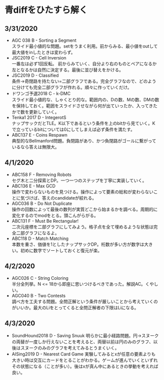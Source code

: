 # 青diffをひたすら解く

## 3/31/2020
- AGC 038 B - Sorting a Segment  
 スライド最小値的な問題。setをうまく利用。前からみる、最小値をoutして最大値をinしたときは変わらず。
- JSC2019 C - Cell Inversion  
 一番左は必ず1回反転。 前からみていく、自分より右のものとペアになるか左となるかは自然に決定する。最後に並び替えをかける。  
- JSC2019 D - Classified  
 条件→奇閉路を持たない=二部グラフである。完全グラフなので、どのように分けても完全二部グラフが作れる。順々に作っていくだけ。
- ドワンゴ予選2018 C - k-DMC  
 スライド最小値的な、しゃくとり的な。範囲内の、Dの数、Mの数、DMの数を保持しておく。範囲をスライドさせながら何が出ていったか、入ってきたかで数を更新していく。
- Tenka1 2017 D - IntegerotS  
 ナップサックだとTLE。K以下であるという条件を上のbitから見ていく。Kで立っているbitについては0にしてしまえば必ず条件を満たす。
- ABC137 E - Coins Respawn  
 典型的なBellmanford問題。負閉路があり、かつ負閉路がゴールに繋がっているなら答えは無限大。
 
## 4/1/2020
- ABC158 F - Removing Robots  
 セグ木と二分探索とDP。一つ一つのステップを丁寧に実装していく。  
- ABC136 E - Max GCD  
 操作で変わらないものを見つける。操作によって要素の総和が変わらないことに気づけば、答えのcandidateが絞れる。  
- AGC036 B - Do Not Duplicate  
 操作の回数によって最後の数列が実質どこから始まるかを調べる。周期的に変化するのでmodをとる。頭こんがらがる。  
- ABC131 F - Must Be Rectangular!  
 二次元座標を二部グラフにしてみよう。格子点を全て埋めるような状態は完全二部グラフになるよ。
- ABC118 D - Match Matching  
 本数を重さ、価値を1としたナップサックDP。桁数が多い方が数字は大きい。初めに数字でソートしておくと復元が楽。

## 4/2/2020  
- AGC026 C - String Coloring  
 半分全列挙。N <= 18から即座に思いつけるべきであった。解説AC。くやしい。
- AGC040 B - Two Contests  
 調べ方を工夫する問題。全問正解という条件が厳しいことから考えていくのがいいか。最大のLiをとってくると全問正解者の下限はLiになる。

## 4/3/2020
- SoundHound2018 D - Saving Snuuk
 明らかに最小経路問題。円→スヌークの両替が一度しか行えないことを考えると、両替以前は円のみのグラフ、以後はスヌークのみのグラフを考えてみるとうまくいく。
- AISing2019 D - Nearest Card Game
 実験してみるとxが任意の要素よりも大きい時は交互にカードをとることがわかる。ゲームが進んでいくといずれその状態になる（ことが多い）。後はxが真ん中にあるときの挙動を考えれば良い。